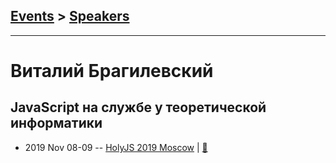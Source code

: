 ## [Events](../README.md) > [Speakers](../speakers.md)
---

# Виталий Брагилевский

## JavaScript на службе у теоретической информатики
- 2019 Nov 08-09 -- [HolyJS 2019 Moscow](https://www.youtube.com/watch?v=T66wMYbtfNA)  | [:notebook:](https://assets.ctfassets.net/nn534z2fqr9f/33r82kADTtOrW3kLOA3F3S/8dd04918fead0eaa945358ef7ee44b8a/100639_1687246118_Vitaliy_Bragilevskiy_JavaScript_na_sluzhbe_u_teoreticheskoy_informatiki.pdf)  
